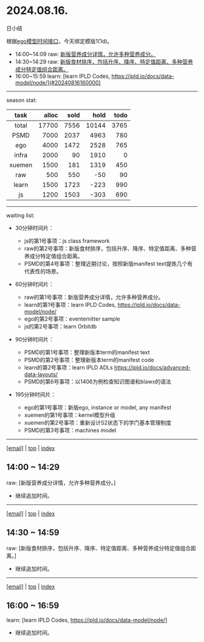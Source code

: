 # 2024.08.16.
日小结

<a id="top"></a>
根据[ego模型时间接口](https://gitee.com/hyg/blog/blob/master/timeflow.md)，今天绑定模版1(1d)。

<a id="index"></a>
- 14:00~14:09	raw: [新版营养成分详情，允许多种营养成分。](#20240816140000)
- 14:30~14:29	raw: [新版食材排序，包括升序、降序、特定值距离、多种营养成分特定值组合距离。](#20240816143000)
- 16:00~15:59	learn: [learn IPLD Codes, https://ipld.io/docs/data-model/node/](#20240816160000)

---
season stat:

| task | alloc | sold | hold | todo |
| :---: | ---: | ---: | ---: | ---: |
| total | 17700 | 7556 | 10144 | 3765 |
| PSMD | 7000 | 2037 | 4963 | 780 |
| ego | 4000 | 1472 | 2528 | 765 |
| infra | 2000 | 90 | 1910 | 0 |
| xuemen | 1500 | 181 | 1319 | 450 |
| raw | 500 | 550 | -50 | 90 |
| learn | 1500 | 1723 | -223 | 990 |
| js | 1200 | 1503 | -303 | 690 |

---
waiting list:


- 30分钟时间片：
  - js的第1号事项：js class framework
  - raw的第2号事项：新版食材排序，包括升序、降序、特定值距离、多种营养成分特定值组合距离。
  - PSMD的第4号事项：整理近期讨论，按照新版manifest text提炼几个有代表性的场景。

- 60分钟时间片：
  - raw的第1号事项：新版营养成分详情，允许多种营养成分。
  - learn的第1号事项：learn IPLD Codes, https://ipld.io/docs/data-model/node/
  - ego的第2号事项：eventemitter sample
  - js的第2号事项：learn Orbitdb

- 90分钟时间片：
  - PSMD的第1号事项：整理新版本term的manifest text
  - PSMD的第2号事项：整理新版本term的manifest code
  - learn的第2号事项：learn IPLD ADLs https://ipld.io/docs/advanced-data-layouts/
  - PSMD的第6号事项：以1406为例检查知识图谱和blawx的语法

- 195分钟时间片：
  - ego的第1号事项：新版ego, instance or model, any manifest
  - xuemen的第1号事项：kernel模型升级
  - xuemen的第2号事项：重新设计S2状态下的学门基本管理制度
  - PSMD的第3号事项：machines model

---
<a href="mailto:huangyg@mars22.com?subject=关于2024.08.16.[新版营养成分详情，允许多种营养成分。]任务&body=日期: 2024.08.16.%0D%0A序号: 5%0D%0A手稿:../../draft/2024/08/20240816140000.md%0D%0A---请勿修改邮件主题及以上内容 从下一行开始写您的想法---%0D%0A">[email]</a> | [top](#top) | [index](#index)
<a id="20240816140000"></a>
## 14:00 ~ 14:29
raw: [新版营养成分详情，允许多种营养成分。]

- 继续追加时间。

---
<a href="mailto:huangyg@mars22.com?subject=关于2024.08.16.[新版食材排序，包括升序、降序、特定值距离、多种营养成分特定值组合距离。]任务&body=日期: 2024.08.16.%0D%0A序号: 6%0D%0A手稿:../../draft/2024/08/20240816143000.md%0D%0A---请勿修改邮件主题及以上内容 从下一行开始写您的想法---%0D%0A">[email]</a> | [top](#top) | [index](#index)
<a id="20240816143000"></a>
## 14:30 ~ 14:59
raw: [新版食材排序，包括升序、降序、特定值距离、多种营养成分特定值组合距离。]

- 继续追加时间。

---
<a href="mailto:huangyg@mars22.com?subject=关于2024.08.16.[learn IPLD Codes, https://ipld.io/docs/data-model/node/]任务&body=日期: 2024.08.16.%0D%0A序号: 8%0D%0A手稿:../../draft/2024/08/20240816160000.md%0D%0A---请勿修改邮件主题及以上内容 从下一行开始写您的想法---%0D%0A">[email]</a> | [top](#top) | [index](#index)
<a id="20240816160000"></a>
## 16:00 ~ 16:59
learn: [learn IPLD Codes, https://ipld.io/docs/data-model/node/]

- 继续追加时间。
